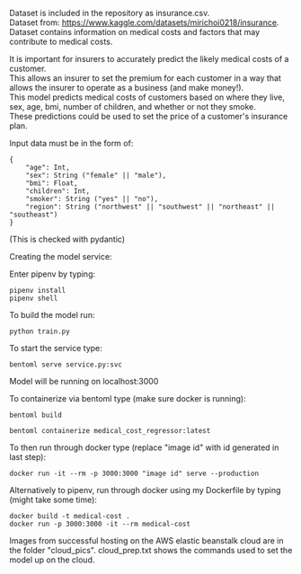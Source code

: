 Dataset is included in the repository as insurance.csv.  
Dataset from: https://www.kaggle.com/datasets/mirichoi0218/insurance.  
Dataset contains information on medical costs and factors that may contribute to medical costs.

It is important for insurers to accurately predict the likely medical costs of a customer.  
This allows an insurer to set the premium for each customer in a way that allows the insurer to operate as a business (and make money!).  
This model predicts medical costs of customers based on where they live, sex, age, bmi, number of children, and whether or not they smoke.  
These predictions could be used to set the price of a customer's insurance plan.

Input data must be in the form of:

	{
		"age": Int,
		"sex": String ("female" || "male"),
		"bmi": Float,
		"children": Int,
		"smoker": String ("yes" || "no"),
		"region": String ("northwest" || "southwest" || "northeast" || "southeast")
	}

(This is checked with pydantic)

Creating the model service:

Enter pipenv by typing:

	pipenv install
	pipenv shell

To build the model run:

	python train.py

To start the service type:

	bentoml serve service.py:svc

Model will be running on localhost:3000

To containerize via bentoml type (make sure docker is running):

	bentoml build

	bentoml containerize medical_cost_regressor:latest

To then run through docker type (replace "image id" with id generated in last step):

	docker run -it --rm -p 3000:3000 "image id" serve --production

Alternatively to pipenv, run through docker using my Dockerfile by typing (might take some time):

	docker build -t medical-cost .
	docker run -p 3000:3000 -it --rm medical-cost

Images from successful hosting on the AWS elastic beanstalk cloud are in the folder "cloud_pics".
cloud_prep.txt shows the commands used to set the model up on the cloud.
